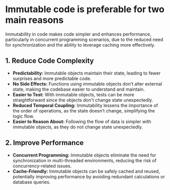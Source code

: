 # Immutable code is preferable for two main reasons
Immutability in code makes code simpler and enhances performance, particularly in concurrent programming scenarios, due to the reduced need for synchronization and the ability to leverage caching more effectively.

## 1. Reduce Code Complexity
 - **Predictability:** Immutable objects maintain their state, leading to fewer surprises and more predictable code.
 - **No Side Effects:** Functions using immutable objects don’t alter external state, making the codebase easier to understand and maintain.
 - **Easier to Test:** With immutable objects, tests can be more straightforward since the objects don't change state unexpectedly.
 - **Reduced Temporal Coupling:** Immutability lessens the importance of the order of operations, as the state doesn’t change, simplifying the logic flow.
 - **Easier to Reason About:** Following the flow of data is simpler with immutable objects, as they do not change state unexpectedly.

## 2. Improve Performance
 - **Concurrent Programming:** Immutable objects eliminate the need for synchronization in multi-threaded environments, reducing the risk of concurrency-related issues.
 - **Cache-Friendly:** Immutable objects can be safely cached and reused, potentially improving performance by avoiding redundant calculations or database queries.

